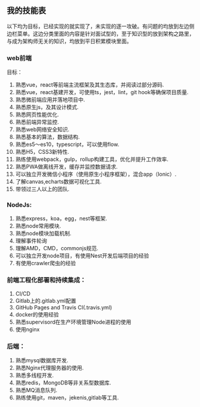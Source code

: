 ## 我的技能表

以下均为目标，已经实现的就实现了，未实现的逐一攻破。有问题的均放到左边侧边栏菜单。这边分类里面的内容是针对面试型的，至于知识型的放到架构之路里，与成为架构师无关的知识，均放到平日积累模块里面。

### web前端

目标：

1. 熟悉vue，react等前端主流框架及其生态库，并阅读过部分源码.
2.  熟悉vue，react基建开发，可使用ts，jest，lint，git hook等确保项目质量.
3.  熟悉微前端应用并落地项目中.
4.  熟悉原生js，及其设计模式.
5.  熟悉网页性能优化.
6.  熟悉前端异常监控.
7.  熟悉web网络安全知识.
8.  熟悉基本的算法，数据结构.
9.  熟悉es5～es10，typescript，可以使用flow.
10. 熟悉H5，CSS3新特性.
11. 熟练使用webpack，gulp，rollup构建工具，优化并提升工作效率.
12. 熟悉PWA做离线开发，缓存并监控数据请求.
13. 可以独立开发微信小程序（使用原生小程序框架），混合app（Ionic）.
14. 了解canvas,echarts数据可视化工具.
15. 带领过三人以上的团队.

### NodeJs:

1. 熟悉express，koa，egg，nest等框架.
2. 熟悉node常用模块.
3. 熟悉node模块加载机制.
4. 理解事件轮询
5. 理解AMD，CMD，commonjs规范.
6. 可以独立开发node项目，有使用Nest开发后端项目的经验
7. 有使用crawler爬虫的经验

### 前端工程化部署和持续集成：

1. CI/CD
2. Gitlab上的.gitlab.yml配置
3. GitHub Pages and Travis CI(.travis.yml)
4. docker的使用经验
5. 熟悉supervisord在生产环境管理Node进程的使用
6. 使用nginx


### 后端：

1. 熟悉mysql数据库开发.
2. 熟悉Nginx代理服务器的使用.
3. 熟悉多线程开发.
4. 熟悉redis，MongoDB等非关系型数据库.
5. 熟悉MQ消息队列.
6. 熟练使用git，maven，jekenis,gitlab等工具.
